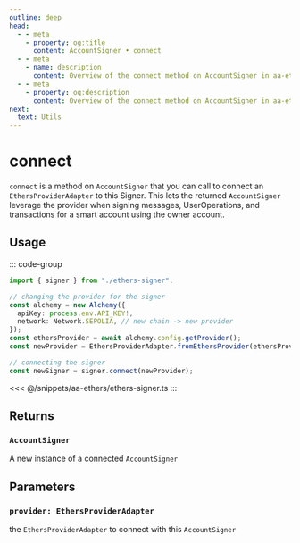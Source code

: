 ```yaml
---
outline: deep
head:
  - - meta
    - property: og:title
      content: AccountSigner • connect
  - - meta
    - name: description
      content: Overview of the connect method on AccountSigner in aa-ethers
  - - meta
    - property: og:description
      content: Overview of the connect method on AccountSigner in aa-ethers
next:
  text: Utils
---
```


# connect

`connect` is a method on `AccountSigner` that you can call to connect an `EthersProviderAdapter` to this Signer. This lets the returned `AccountSigner` leverage the provider when signing messages, UserOperations, and transactions for a smart account using the owner account.

## Usage

::: code-group

```ts [example.ts]
import { signer } from "./ethers-signer";

// changing the provider for the signer
const alchemy = new Alchemy({
  apiKey: process.env.API_KEY!,
  network: Network.SEPOLIA, // new chain -> new provider
});
const ethersProvider = await alchemy.config.getProvider();
const newProvider = EthersProviderAdapter.fromEthersProvider(ethersProvider);

// connecting the signer
const newSigner = signer.connect(newProvider);
```

<<< @/snippets/aa-ethers/ethers-signer.ts
:::

## Returns

### `AccountSigner`

A new instance of a connected `AccountSigner`

## Parameters

### `provider: EthersProviderAdapter`

the `EthersProviderAdapter` to connect with this `AccountSigner`
